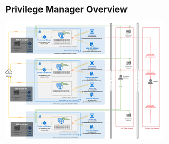 [title]: # (Privilege Manager Overview)
[tags]: # (Architecture,Overview)
[priority]: # (11)
# Privilege Manager Overview

![PM Implementation Overview](images/pm_estate.png)


<!--
### General Architecture

![PM General Architecture](../pm/ugimages/pm_arch.png)

### Cloud Architecture for Azure and Amazon AWS Hosted Environments

![PM Cloud Architecture](../pm/ugimages/pm_arch_cloud.png)

### Proxy or Azure Bus Architecture for Environments without Internet Access

![PM No Internet](../pm/ugimages/pm_arch_nowww.png)
-->
